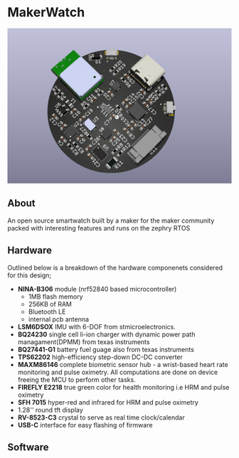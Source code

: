 # MakerWatch
![Image](https://github.com/atiaisaac/MakerWatch/blob/main/images/Screenshot%20from%202024-10-12%2020-48-24.png)

## About
An open source smartwatch built by a maker for the maker community packed with interesting features and runs on the zephry RTOS

## Hardware
Outlined below is a breakdown of the hardware componenets considered for this design;

* __NINA-B306__ module (nrf52840 based microcontroller)
    * 1MB flash memory
    * 256KB of RAM
    * Bluetooth LE
    * internal pcb antenna
* __LSM6DSOX__ IMU with 6-DOF from stmicroelectronics.
* __BQ24230__ single cell li-ion charger with dynamic power path managament(DPMM) from texas instruments
* __BQ27441-G1__ battery fuel guage also from texas instruments
* __TPS62202__ high-efficiency step-down DC-DC converter
* __MAXM86146__ complete biometric sensor hub - a wrist-based heart rate monitoring and pulse oximetry. All computations are done on device freeing the MCU to perform other tasks.
* __FIREFLY E2218__ true green color for health monitoring i.e HRM and pulse oximetry
* __SFH 7015__ hyper-red and infrared for HRM and pulse oximetry
* 1.28'' round tft display
* __RV-8523-C3__ crystal to serve as real time clock/calendar
* __USB-C__ interface for easy flashing of firmware

## Software
